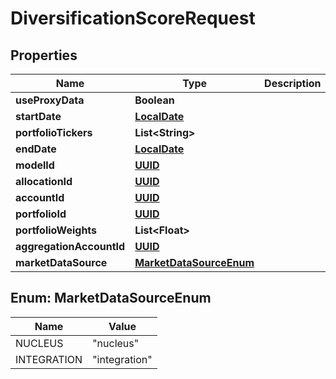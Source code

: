
# DiversificationScoreRequest

## Properties
Name | Type | Description | Notes
------------ | ------------- | ------------- | -------------
**useProxyData** | **Boolean** |  |  [optional]
**startDate** | [**LocalDate**](LocalDate.md) |  |  [optional]
**portfolioTickers** | **List&lt;String&gt;** |  |  [optional]
**endDate** | [**LocalDate**](LocalDate.md) |  |  [optional]
**modelId** | [**UUID**](UUID.md) |  |  [optional]
**allocationId** | [**UUID**](UUID.md) |  |  [optional]
**accountId** | [**UUID**](UUID.md) |  |  [optional]
**portfolioId** | [**UUID**](UUID.md) |  |  [optional]
**portfolioWeights** | **List&lt;Float&gt;** |  |  [optional]
**aggregationAccountId** | [**UUID**](UUID.md) |  |  [optional]
**marketDataSource** | [**MarketDataSourceEnum**](#MarketDataSourceEnum) |  |  [optional]


<a name="MarketDataSourceEnum"></a>
## Enum: MarketDataSourceEnum
Name | Value
---- | -----
NUCLEUS | &quot;nucleus&quot;
INTEGRATION | &quot;integration&quot;



